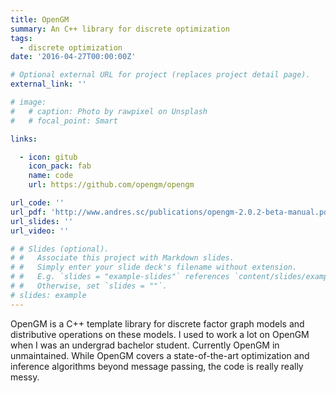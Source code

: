 ```yaml
---
title: OpenGM
summary: An C++ library for discrete optimization
tags:
  - discrete optimization
date: '2016-04-27T00:00:00Z'

# Optional external URL for project (replaces project detail page).
external_link: ''

# image:
#   # caption: Photo by rawpixel on Unsplash
#   # focal_point: Smart

links:

  - icon: gitub
    icon_pack: fab
    name: code
    url: https://github.com/opengm/opengm

url_code: ''
url_pdf: 'http://www.andres.sc/publications/opengm-2.0.2-beta-manual.pdf'
url_slides: ''
url_video: ''

# # Slides (optional).
# #   Associate this project with Markdown slides.
# #   Simply enter your slide deck's filename without extension.
# #   E.g. `slides = "example-slides"` references `content/slides/example-slides.md`.
# #   Otherwise, set `slides = ""`.
# slides: example
---
```



OpenGM is a C++ template library for discrete factor graph models and distributive operations on these models. 
I used to work a lot on OpenGM when I was an undergrad bachelor student.
Currently OpenGM in unmaintained.
While OpenGM covers a state-of-the-art optimization and inference algorithms beyond message passing, the code is really really messy.